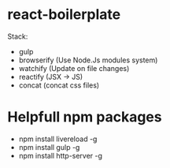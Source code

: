 # react-boilerplate

Stack:
  - gulp 
  - browserify (Use Node.Js modules system)
  - watchify (Update on file changes)
  - reactify (JSX -> JS)
  - concat  (concat css files)

# Helpfull npm packages

- npm install livereload -g
- npm install gulp -g
- npm install http-server -g
